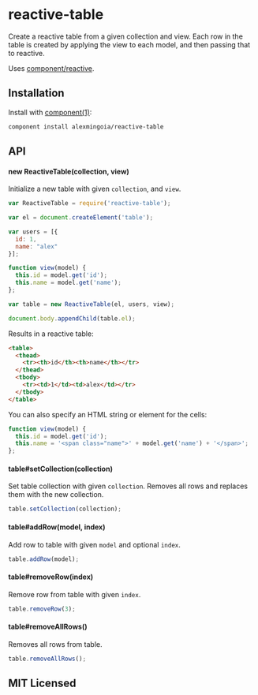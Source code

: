 # reactive-table

Create a reactive table from a given collection and view. Each row in the table is created by applying the view to each model, and then passing that to reactive.

Uses [component/reactive](https://github.com/component/reactive).

## Installation

Install with [component(1)](http://component.io):

```sh
component install alexmingoia/reactive-table
```

## API

#### new ReactiveTable(collection, view)

Initialize a new table with given `collection`, and `view`.

```javascript
var ReactiveTable = require('reactive-table');

var el = document.createElement('table');

var users = [{
  id: 1,
  name: "alex"
}];

function view(model) {
  this.id = model.get('id');
  this.name = model.get('name');
};

var table = new ReactiveTable(el, users, view);

document.body.appendChild(table.el);
```

Results in a reactive table:

```html
<table>
  <thead>
    <tr><th>id</th><th>name</th></tr>
  </thead>
  <tbody>
    <tr><td>1</td><td>alex</td></tr>
  </tbody>
</table>
```

You can also specify an HTML string or element for the cells:

```javascript
function view(model) {
  this.id = model.get('id');
  this.name = '<span class="name">' + model.get('name') + '</span>';
};
```

#### table#setCollection(collection)

Set table collection with given `collection`. Removes all rows and replaces them
with the new collection.

```javascript
table.setCollection(collection);
```

#### table#addRow(model, index)

Add row to table with given `model` and optional `index`.

```javascript
table.addRow(model);
```

#### table#removeRow(index)

Remove row from table with given `index`.

```javascript
table.removeRow(3);
```

#### table#removeAllRows()

Removes all rows from table.

```javascript
table.removeAllRows();
```

## MIT Licensed
